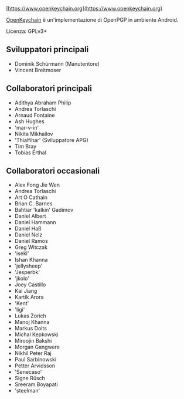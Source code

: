 [//]: # (NOTA: Si prega di mettere ogni frase in una propria linea, Transifex mette ogni riga nel proprio campo di traduzione!)

[https://www.openkeychain.org](https://www.openkeychain.org)

[OpenKeychain](https://www.openkeychain.org) è un'implementazione di OpenPGP in ambiente Android.

Licenza: GPLv3+

[//]: # (NOTA: Ordine alfabetico)

## Sviluppatori principali
  * Dominik Schürmann (Manutentore)
  * Vincent Breitmoser

## Collaboratori principali
  * Adithya Abraham Philip
  * Andrea Torlaschi
  * Arnaud Fontaine
  * Ash Hughes
  * 'mar-v-in'
  * Nikita Mikhailov
  * 'Thialfihar' (Sviluppatore APG)
  * Tim Bray
  * Tobias Erthal

## Collaboratori occasionali
  * Alex Fong Jie Wen
  * Andrea Torlaschi
  * Art O Cathain
  * Brian C. Barnes
  * Bahtiar 'kalkin' Gadimov
  * Daniel Albert
  * Daniel Hammann
  * Daniel Haß
  * Daniel Nelz
  * Daniel Ramos
  * Greg Witczak
  * 'iseki'
  * Ishan Khanna
  * 'jellysheep'
  * 'Jesperbk'
  * 'jkolo'
  * Joey Castillo
  * Kai Jiang
  * Kartik Arora
  * 'Kent'
  * 'ligi'
  * Lukas Zorich
  * Manoj Khanna
  * Markus Doits
  * Michal Kepkowski
  * Miroojin Bakshi
  * Morgan Gangwere
  * Nikhil Peter Raj
  * Paul Sarbinowski
  * Petter Arvidsson
  * 'Senecaso'
  * Signe Rüsch
  * Sreeram Boyapati
  * 'steelman'